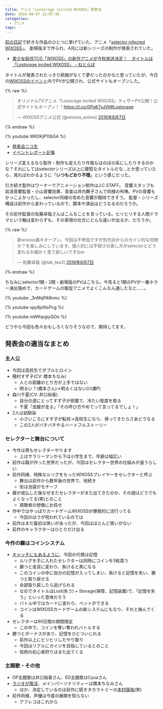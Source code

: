 ```yaml
---
title: アニメ『Lostorage incited WIXOSS』発表会
date: 2016-08-07 22:07:56
categories:
  - アニメ
tags:
---
```


[前の日記](https://shimoju.org/2016/08/04/anime/)で好きな作品のひとつに挙げていた、アニメ「[selector infected WIXOSS](http://selector-wixoss.com/)」。
劇場版まで作られ、4月には新シリーズの制作が発表されていた。

- [美少女殺伐TCG「WIXOSS」の新作アニメが今秋放送決定！　タイトルは「Lostorage incited WIXOSS」 - ねとらぼ](http://nlab.itmedia.co.jp/nl/articles/1604/16/news036.html)

タイトルが発表されたっきり続報がなくて夢だったのかなと思っていたが、今日の[WIXOSSのイベント](http://www.takaratomy.co.jp/products/wixoss/event/160520_01/)内でPVが公開され、公式サイトもオープンした。

{% raw %}
<blockquote class="twitter-tweet" data-lang="ja"><p lang="ja" dir="ltr">オリジナルTVアニメ『Lostorage incited WIXOSS』ティザーPV公開！公式サイトもオープン！！<a href="https://t.co/0PqK7vJVtl">https://t.co/0PqK7vJVtl</a><a href="https://twitter.com/hashtag/Lostorage?src=hash">#Lostorage</a></p>&mdash; WIXOSSアニメ公式 (@wixoss_anime) <a href="https://twitter.com/wixoss_anime/status/762153069207363585">2016年8月7日</a></blockquote>
<script async src="//platform.twitter.com/widgets.js" charset="utf-8"></script>
{% endraw %}

{% youtube WK0KjP10b5A %}

- [発表会ニコ生](http://live.nicovideo.jp/watch/lv271961001)
- [イベントレポート記事](http://tocage.jp/pages/1470554062.html)

シリーズ変えるなら製作・制作も変えたり作風もほのぼの系にしたりするのかな？それにしてはselectorシリーズ以上に硬質なタイトルだな…とか思っていたら、見ればわかるように「**いつもどおり不穏**」という感じだった。

引き続き製作はワーナーでアニメーション制作はJ.C.STAFF。
音響スタッフも岩浪音響監督・小山音響効果、音楽は井内舞子さんで同様の布陣。PVの音響もかっこよかったし、selector同様の攻めた音響が期待できそう。
監督・シリーズ構成は前作から変わっているので、脚本や演出はどうなるのだろうか。

その前作監督の佐藤卓哉さんはこんなことを言っている。ヒリヒリする人間ドラマという軸は変わらずも、その表現の仕方にどんな違いが出るか、だろうか。

{% raw %}
<blockquote class="twitter-tweet" data-lang="ja"><p lang="ja" dir="ltr">新wixoss諸々オープン。今回は不参加ですが別方向からのカイジ的な何物か？を楽しみにしています。個人的には不穏さの表し方がselectorとどう変わるか細かく見て欲しいですねw</p>&mdash; 佐藤卓哉 (@tak_tea3) <a href="https://twitter.com/tak_tea3/status/762171577521741826">2016年8月7日</a></blockquote>
<script async src="//platform.twitter.com/widgets.js" charset="utf-8"></script>
{% endraw %}

ちなみにselector1期・2期・劇場版のPVはこちら。今見ると1期のPVが一番ホラー演出強めで、カードゲームの販促アニメでよくこんなん通したなと……。

{% youtube _3nMqPA6nmc %}

{% youtube xpy8joNsPcg %}

{% youtube mWKqrgiyQOo %}

どうやら今回も色々おもしろくなりそうなので、期待してます。

## 発表会の適当なまとめ

### 主人公

- 今回は高校生でダブルヒロイン
- 穂村すず子(CV: 橋本ちなみ)
  - 人との距離のとり方が上手ではない
  - 明るい？(橋本さん)→明るくはない(川瀬P)
- 森川千夏(CV: 井口裕香)
  - 自分の道にとってすず子が邪魔で、冷たい態度を取る
  - 千夏「虫酸が走る」「その呼び方やめてって言ってるでしょ！」
- 2人は幼馴染
  - 小さいころにすず子が転校→高校生になり、帰ってきたらさあどうなる
  - この2人がバチバチやるハートフルストーリー

### セレクターと舞台について

- 今作は男もセレクターやります
  - 上はサラリーマンから下は小学生まで、年齢は幅広い
- 前作は繭が作った世界だったが、今回はセレクター世界の仕組みが違うらしい
- 前作同様、特殊なルリグをもったWIXOSSプレイヤーをセレクターと呼ぶ
  - 舞台は前作から数年後の世界で、地続き
  - 街は池袋がモチーフ
- 繭が成仏した後なぜまたセレクターがまた出てきたのか、その謎はどうでもよくなってる(笑)とのこと
  - 視聴者の想像にお任せ
- 作中ではやっぱりカードゲームWIXOSSが爆発的に流行ってる
  - 今回のほうが呪われているのでは
- 前作はまだ最初は笑いがあったが、今回はほとんど笑いがない
- 前作のキャラクターはひとりだけ出る

### 今作の鍵はコインシステム

- [キャッチにもあるように](http://lostorage-wixoss.com/)、今回の代償は記憶
  - ルリグを手に入れたセレクターは同時にコインを5枚貰う
  - 勝つと金貨に変わり、負けると黒になる
  - このコインの中に自分の記憶が入ってしまい、負けると記憶を失い、勝つと取り戻せる
  - 全部取り戻したら逃げられる
  - なのでタイトルはLost(失う) + Storage(保管、記憶装置)で、「記憶を失う」といった意味だろう
  - バトル中ではカードに変わり、ベットができる
  - コインはWIXOSSカードゲームの新システムにもなり、それと絡んでくる
- セレクターは90日間の期間限定
  - この中で、コインを奪い奪われバトルする
- 勝つとボーナスがあり、記憶をひとついじれる
  - 前作以上にヒリヒリしたやり取り
  - 今回はリアルにカイジを目指しているとのこと
  - 恒例の初心者狩りはまた出てくる

### 主題歌・その他

- OP主題歌は井口裕香さん、ED主題歌はCyuaさん
- [ラジオが復活](http://www.onsen.ag/program/lostorage/)、メインパーソナリティーは橋本ちなみさん
  - ほか、決定しているのは前作に続きタカラトミーの[本村康祐](http://dic.nicovideo.jp/a/%E6%9C%AC%E6%9D%91%E5%BA%B7%E7%A5%90)(笑)
- 前作同様、声優は今度の展開を知らない
  - アフレコはこれから
